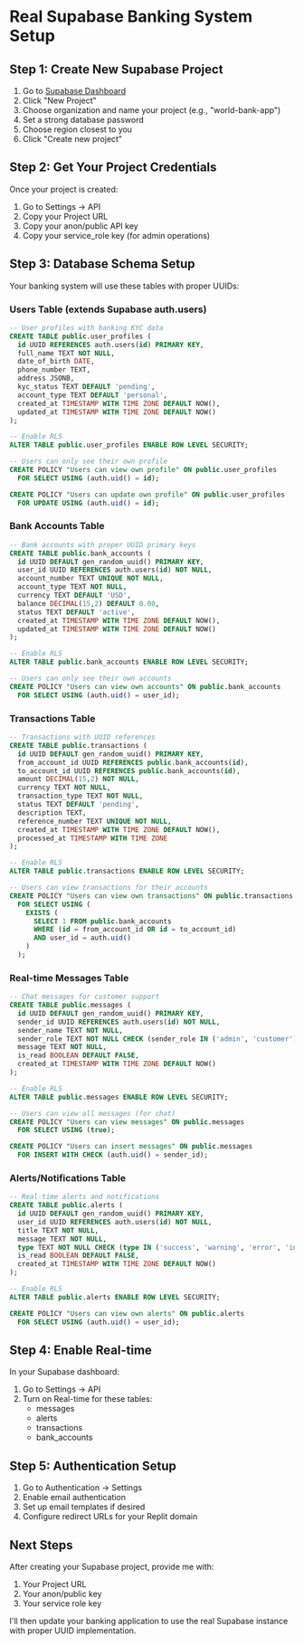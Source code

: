 # Real Supabase Banking System Setup

## Step 1: Create New Supabase Project
1. Go to [Supabase Dashboard](https://supabase.com/dashboard)
2. Click "New Project"
3. Choose organization and name your project (e.g., "world-bank-app")
4. Set a strong database password
5. Choose region closest to you
6. Click "Create new project"

## Step 2: Get Your Project Credentials
Once your project is created:
1. Go to Settings → API
2. Copy your Project URL
3. Copy your anon/public API key
4. Copy your service_role key (for admin operations)

## Step 3: Database Schema Setup
Your banking system will use these tables with proper UUIDs:

### Users Table (extends Supabase auth.users)
```sql
-- User profiles with banking KYC data
CREATE TABLE public.user_profiles (
  id UUID REFERENCES auth.users(id) PRIMARY KEY,
  full_name TEXT NOT NULL,
  date_of_birth DATE,
  phone_number TEXT,
  address JSONB,
  kyc_status TEXT DEFAULT 'pending',
  account_type TEXT DEFAULT 'personal',
  created_at TIMESTAMP WITH TIME ZONE DEFAULT NOW(),
  updated_at TIMESTAMP WITH TIME ZONE DEFAULT NOW()
);

-- Enable RLS
ALTER TABLE public.user_profiles ENABLE ROW LEVEL SECURITY;

-- Users can only see their own profile
CREATE POLICY "Users can view own profile" ON public.user_profiles
  FOR SELECT USING (auth.uid() = id);

CREATE POLICY "Users can update own profile" ON public.user_profiles
  FOR UPDATE USING (auth.uid() = id);
```

### Bank Accounts Table
```sql
-- Bank accounts with proper UUID primary keys
CREATE TABLE public.bank_accounts (
  id UUID DEFAULT gen_random_uuid() PRIMARY KEY,
  user_id UUID REFERENCES auth.users(id) NOT NULL,
  account_number TEXT UNIQUE NOT NULL,
  account_type TEXT NOT NULL,
  currency TEXT DEFAULT 'USD',
  balance DECIMAL(15,2) DEFAULT 0.00,
  status TEXT DEFAULT 'active',
  created_at TIMESTAMP WITH TIME ZONE DEFAULT NOW(),
  updated_at TIMESTAMP WITH TIME ZONE DEFAULT NOW()
);

-- Enable RLS
ALTER TABLE public.bank_accounts ENABLE ROW LEVEL SECURITY;

-- Users can only see their own accounts
CREATE POLICY "Users can view own accounts" ON public.bank_accounts
  FOR SELECT USING (auth.uid() = user_id);
```

### Transactions Table
```sql
-- Transactions with UUID references
CREATE TABLE public.transactions (
  id UUID DEFAULT gen_random_uuid() PRIMARY KEY,
  from_account_id UUID REFERENCES public.bank_accounts(id),
  to_account_id UUID REFERENCES public.bank_accounts(id),
  amount DECIMAL(15,2) NOT NULL,
  currency TEXT NOT NULL,
  transaction_type TEXT NOT NULL,
  status TEXT DEFAULT 'pending',
  description TEXT,
  reference_number TEXT UNIQUE NOT NULL,
  created_at TIMESTAMP WITH TIME ZONE DEFAULT NOW(),
  processed_at TIMESTAMP WITH TIME ZONE
);

-- Enable RLS
ALTER TABLE public.transactions ENABLE ROW LEVEL SECURITY;

-- Users can view transactions for their accounts
CREATE POLICY "Users can view own transactions" ON public.transactions
  FOR SELECT USING (
    EXISTS (
      SELECT 1 FROM public.bank_accounts 
      WHERE (id = from_account_id OR id = to_account_id) 
      AND user_id = auth.uid()
    )
  );
```

### Real-time Messages Table
```sql
-- Chat messages for customer support
CREATE TABLE public.messages (
  id UUID DEFAULT gen_random_uuid() PRIMARY KEY,
  sender_id UUID REFERENCES auth.users(id) NOT NULL,
  sender_name TEXT NOT NULL,
  sender_role TEXT NOT NULL CHECK (sender_role IN ('admin', 'customer')),
  message TEXT NOT NULL,
  is_read BOOLEAN DEFAULT FALSE,
  created_at TIMESTAMP WITH TIME ZONE DEFAULT NOW()
);

-- Enable RLS
ALTER TABLE public.messages ENABLE ROW LEVEL SECURITY;

-- Users can view all messages (for chat)
CREATE POLICY "Users can view messages" ON public.messages
  FOR SELECT USING (true);

CREATE POLICY "Users can insert messages" ON public.messages
  FOR INSERT WITH CHECK (auth.uid() = sender_id);
```

### Alerts/Notifications Table
```sql
-- Real-time alerts and notifications
CREATE TABLE public.alerts (
  id UUID DEFAULT gen_random_uuid() PRIMARY KEY,
  user_id UUID REFERENCES auth.users(id) NOT NULL,
  title TEXT NOT NULL,
  message TEXT NOT NULL,
  type TEXT NOT NULL CHECK (type IN ('success', 'warning', 'error', 'info')),
  is_read BOOLEAN DEFAULT FALSE,
  created_at TIMESTAMP WITH TIME ZONE DEFAULT NOW()
);

-- Enable RLS
ALTER TABLE public.alerts ENABLE ROW LEVEL SECURITY;

CREATE POLICY "Users can view own alerts" ON public.alerts
  FOR SELECT USING (auth.uid() = user_id);
```

## Step 4: Enable Real-time
In your Supabase dashboard:
1. Go to Settings → API
2. Turn on Real-time for these tables:
   - messages
   - alerts
   - transactions
   - bank_accounts

## Step 5: Authentication Setup
1. Go to Authentication → Settings
2. Enable email authentication
3. Set up email templates if desired
4. Configure redirect URLs for your Replit domain

## Next Steps
After creating your Supabase project, provide me with:
1. Your Project URL
2. Your anon/public key
3. Your service role key

I'll then update your banking application to use the real Supabase instance with proper UUID implementation.